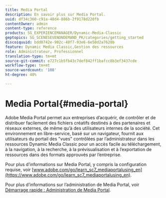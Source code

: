 ```yaml
---
title: Media Portal
description: En savoir plus sur Media Portal.
uuid: df34c360-c91a-48d4-886b-2f9178d220fb
contentOwner: admin
content-type: reference
products: SG_EXPERIENCEMANAGER/Dynamic-Media-Classic
geptopics: SG_SCENESEVENONDEMAND_PK/categories/getting_started
discoiquuid: bdd0742e-902c-48f7-93e6-6e50d2a7628b
feature: Dynamic Media Classic,Gestion des ressources
role: Administrateur, Professionnel
translation-type: tm+mt
source-git-commit: e727c1b5fb43c7def842ff1bafcc8b3ef3437cde
workflow-type: tm+mt
source-wordcount: '108'
ht-degree: 40%

---
```



# Media Portal{#media-portal}

Adobe Media Portal permet aux entreprises d’acquérir, de contrôler et de distribuer facilement des fichiers créatifs destinés à des partenaires et réseaux externes, de même qu’à des utilisateurs internes de la société. Cet environnement en libre-service, basé sur un navigateur, fournit aux utilisateurs du portail des &quot;vues&quot; contrôlées par l’administrateur dans les ressources Dynamic Media Classic pour un accès facile au téléchargement, à la navigation, à la recherche, à la prévisualisation et à l’exportation de ressources dans des formats approuvés par l’entreprise.

Pour plus d’informations sur Media Portal, y compris la configuration requise, voir [www.adobe.com/go/learn_sc7_mediaportalusing_en](https://www.adobe.com/go/learn_sc7_mediaportalusing_en).

Pour plus d’informations sur l’administration de Media Portal, voir [Démarrage rapide : Administration de Media Portal](quick-start-media-portal-administration.md#quick_start_media_portal_administration).
